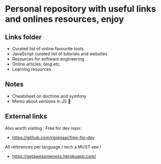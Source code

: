 # Personal repository with useful links and onlines resources, enjoy

## Links folder

- Curated list of online favourite tools 
- JavaScript curated list of tutorials and websites
- Resources for software engineering
- Online articles, blog etc.
- Learning resources

## Notes
-  Cheatsheet on doctrine and symfony 
-  Memo about versions in JS 🤯


## External links
Also worth visiting : 
Free for dev repo:
- https://github.com/ripienaar/free-for-dev

All references per language / tech a MUST see ! 
- https://getawesomeness.herokuapp.com/
